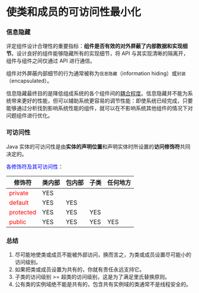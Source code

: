 # 使类和成员的可访问性最小化

### 信息隐藏

评定组件设计合理性的重要指标：**组件是否有效的对外屏蔽了内部数据和实现细节**。设计良好的组件能够隐藏所有的实现细节，将 API 与其实现清晰的隔离开，组件与组件之间仅通过 API 进行通信。

组件对外屏蔽内部细节的行为通常被称为`信息隐藏`（information hiding）或`封装`（encapsulated）。

信息隐藏最终目的是降低组成系统的各个组件间的<u>耦合程度</u>。信息隐藏并不能为系统带来更好的性能，但可以辅助系统更容易的调节性能：即使系统已经完成，只要能够通过分析找到影响系统性能的组件，就可以在不影响系统其他组件的情况下对问题组件进行优化。

### 可访问性

Java 实体的可访问性是由**实体的声明位置**和声明实体时所设置的**访问修饰符**共同决定的。

<font color = blue>各修饰符及其可访问性</font>：

| 修饰符                             | 类内部 | 包内部 | 子类 | 任何地方 |
| ---------------------------------- | ------ | ------ | ---- | -------- |
| <font color = red>private</font>   | YES    |        |      |          |
| <font color = red>default</font>   | YES    | YES    |      |          |
| <font color = red>protected</font> | YES    | YES    | YES  |          |
| <font color = red>public</font>    | YES    | YES    | YES  | YES      |

### 总结

1. 尽可能地使类或成员不能被外部访问，换而言之，为类或成员设置尽可能小的访问级别。
2. 如果把类或成员设置为共有的，你就有责任永远支持它。
3. 子类的访问级别 >= 超类的访问级别，这是为了满足里氏替换原则。
4. 公有类的实例域绝不能是共有的，包含共有实例域的类通常不是线程安全的。

